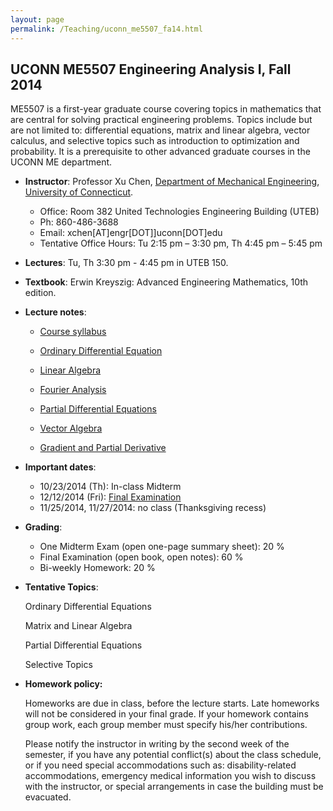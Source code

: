 ```yaml
---
layout: page
permalink: /Teaching/uconn_me5507_fa14.html
---
```


## UCONN ME5507 Engineering Analysis I, Fall 2014

ME5507 is a first-year graduate course covering topics in mathematics
that are central for solving practical engineering problems. Topics
include but are not limited to: differential equations, matrix and
linear algebra, vector calculus, and selective topics such as
introduction to optimization and probability. It is a prerequisite to
other advanced graduate courses in the UCONN ME department.

-   **Instructor**: Professor Xu
    Chen,
    [Department of Mechanical
    Engineering](http://www.engr.uconn.edu/me),
    [University of Connecticut](http://uconn.edu).

    +   Office: Room 382 United Technologies Engineering Building (UTEB)
    +   Ph: 860-486-3688
    +   Email: xchen\[AT\]engr\[DOT\]\]uconn\[DOT\]edu
    +   Tentative Office Hours: Tu 2:15 pm – 3:30 pm, Th 4:45 pm – 5:45 pm

-   **Lectures**: Tu, Th 3:30 pm - 4:45 pm in UTEB 150.
-   **Textbook**: Erwin Kreyszig: Advanced Engineering Mathematics,
    10th edition.
-   **Lecture notes**:
    + [Course syllabus](../_static/UCONN_ME5507_syllabus_F14.pdf)
    
    + [Ordinary Differential Equation](../_static/ODE_notes_XChen.pdf)

    + [Linear Algebra](../_static/Linear_algebra_notes_XChen.pdf)

    + [Fourier Analysis](../_static/Fourier_analysis_notes_XChen.pdf)

    + [Partial Differential Equations](../_static/PDE_notes_XChen.pdf)

    + [Vector Algebra](../_static/topic_vector_algebra.pdf)

    + [Gradient and Partial Derivative](../_static/topic_gradient_and_partial_derivative.pdf)


<!-- -   **Homework**: -->



-   **Important dates**:

     +   10/23/2014 (Th): In-class Midterm
     +   12/12/2014 (Fri): [Final
         Examination](http://registrar.uconn.edu/wp-content/uploads/sites/749/2014/10/storrs_f14.pdf)
     +   11/25/2014, 11/27/2014: no class (Thanksgiving recess)

-   **Grading**:

     -   One Midterm Exam (open one-page summary sheet): 20 %
     -   Final Examination (open book, open notes): 60 %
     -   Bi-weekly Homework: 20 %
    

-   **Tentative Topics**:

    Ordinary Differential Equations
    
    Matrix and Linear Algebra
    
    Partial Differential Equations
    
    Selective Topics
    

-   **Homework policy:**

    Homeworks are due in class, before the lecture starts. Late homeworks
    will not be considered in your final grade. If your homework contains
    group work, each group member must specify his/her contributions.


    Please notify the instructor in writing by the second week of the
    semester, if you have any potential conflict(s) about the class
    schedule, or if you need special accommodations such as:
    disability-related accommodations, emergency medical information you
    wish to discuss with the instructor, or special arrangements in case the
    building must be evacuated.

